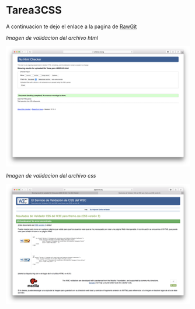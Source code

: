 # Tarea3CSS

A continuacion te dejo el enlace a la pagina de [RawGit](https://rawgit.com/Davebe/Tarea3CSS/master/Tarea%20para%20LMSGI-02.html)

_Imagen de validacion del archivo html_

![Imagen del validador del codigo](./img/Imagen3.png)

_Imagen de validacion del archivo css_

![Imagen del validador del codigo](./img/Imagen4.png)